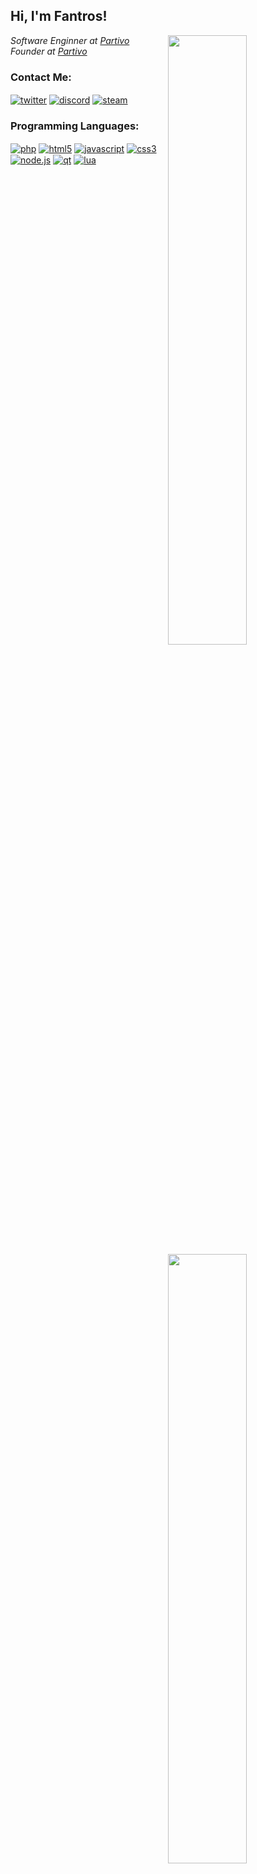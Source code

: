 <h2>Hi, I'm Fantros!</h2>

<img width="50%" align="right" src="https://github-readme-stats.vercel.app/api?username=fantros&count_private=true&show_icons=true&theme=dark&hide_border=true&include_all_commits=true">

<img width="50%" align="right" src="https://github-readme-stats.vercel.app/api/top-langs/?username=fantros&theme=dark&hide_border=true&layout=compact">
<p><em>Software Enginner at <a href="https://partivo.net/">Partivo</a></br>Founder at <a href="https://partivo.net/">Partivo</a></em></p>

### Contact Me:

<a href="https://twitter.com/fastspiddy" target="_blank"><img align="center" alt="twitter" src="https://img.shields.io/badge/-Twitter-1DA1F2?style=flat-square&logo=twitter&logoColor=white"></a>
<a href="https://discord.gg/9Wj49UbZjZ" target="_blank"><img align="center" alt="discord" src="https://img.shields.io/badge/-Discord-7289DA?style=flat-square&logo=discord&logoColor=white"></a>
<a href="https://steamcommunity.com/id/fantros" target="_blank"><img align="center" alt="steam" src="https://img.shields.io/badge/-Steam-171a21?style=flat-square&logo=steam&logoColor=white"></a>

### Programming Languages:

<a href="https://wikipedia.org/wiki/PHP"><img alt="php" align="center" src="https://img.shields.io/badge/-PHP-8892BF?style=flat-square&logo=php&logoColor=white"></a>
<a href="https://wikipedia.org/wiki/HTML5"><img alt="html5" align="center" src="https://img.shields.io/badge/-HTML5-E34F26?style=flat-square&logo=html5&logoColor=white"></a>
<a href="https://wikipedia.org/wiki/JavaScript"><img alt="javascript" align="center" src="https://img.shields.io/badge/-Javascript-edb200?style=flat-square&logo=javascript&logoColor=white"></a>
<a href="https://wikipedia.org/wiki/CSS"><img alt="css3" align="center" src="https://img.shields.io/badge/-CSS3-2A93CA?style=flat-square&logo=css3&logoColor=white"></a>
<a href="https://wikipedia.org/wiki/Node.js"><img alt="node.js" align="center" src="https://img.shields.io/badge/-Node.Js-43853d?style=flat-square&logo=node.js&logoColor=white"></a>
<a href="https://wikipedia.org/wiki/Qt_(software)"><img alt="qt" align="center" src="https://img.shields.io/badge/-QT-3FC74F?style=flat-square&logo=qt&logoColor=white"></a>
<a href="https://wikipedia.org/wiki/Lua_(programming_language)"><img alt="lua" align="center" src="https://img.shields.io/badge/-Lua-000080?style=flat-square&logo=lua&logoColor=white"></a>
